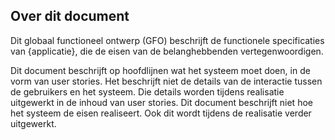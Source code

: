 ## Over dit document

Dit globaal functioneel ontwerp (GFO) beschrijft de functionele specificaties van {applicatie}, die de eisen van de belanghebbenden vertegenwoordigen.

Dit document beschrijft op hoofdlijnen wat het systeem moet doen, in de vorm van user stories. Het beschrijft niet de details van de interactie tussen de gebruikers en het systeem. Die details worden tijdens realisatie uitgewerkt in de inhoud van user stories. Dit document beschrijft niet hoe het systeem de eisen realiseert. Ook dit wordt tijdens de realisatie verder uitgewerkt.
